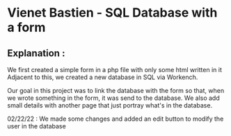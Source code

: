 # Vienet Bastien - SQL Database with a form

## Explanation :

We first created a simple form in a php file with only some html written in it
Adjacent to this, we created a new database in SQL via Workench.

Our goal in this project was to link the database with the form so that, when we wrote something in the form, it was send to the database.
We also add small details with another page that just portray what's in the database.

02/22/22 : We made some changes and added an edit button to modify the user in the database